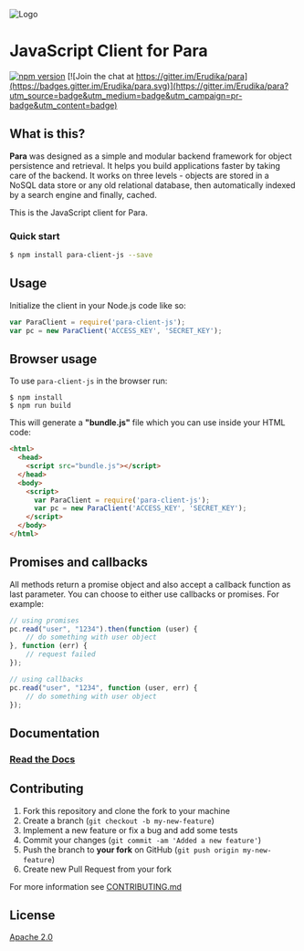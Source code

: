 ![Logo](https://s3-eu-west-1.amazonaws.com/org.paraio/para.png)

# JavaScript Client for Para

[![npm version](https://badge.fury.io/js/para-client-js.svg)](http://badge.fury.io/js/para-client-js)
[![Join the chat at https://gitter.im/Erudika/para](https://badges.gitter.im/Erudika/para.svg)](https://gitter.im/Erudika/para?utm_source=badge&utm_medium=badge&utm_campaign=pr-badge&utm_content=badge)

## What is this?

**Para** was designed as a simple and modular backend framework for object persistence and retrieval.
It helps you build applications faster by taking care of the backend. It works on three levels -
objects are stored in a NoSQL data store or any old relational database, then automatically indexed
by a search engine and finally, cached.

This is the JavaScript client for Para.

### Quick start

```sh
$ npm install para-client-js --save
```

## Usage

Initialize the client in your Node.js code like so:

```js
var ParaClient = require('para-client-js');
var pc = new ParaClient('ACCESS_KEY', 'SECRET_KEY');
```

## Browser usage

To use `para-client-js` in the browser run:

```
$ npm install
$ npm run build
```
This will generate a **"bundle.js"** file which you can use inside your HTML code:
```html
<html>
  <head>
    <script src="bundle.js"></script>
  </head>
  <body>
    <script>
      var ParaClient = require('para-client-js');
      var pc = new ParaClient('ACCESS_KEY', 'SECRET_KEY');
    </script>
  </body>
</html>
```

## Promises and callbacks

All methods return a promise object and also accept a callback function as last parameter.
You can choose to either use callbacks or promises. For example:

```js
// using promises
pc.read("user", "1234").then(function (user) {
	// do something with user object
}, function (err) {
	// request failed
});

// using callbacks
pc.read("user", "1234", function (user, err) {
	// do something with user object
});
```

## Documentation

### [Read the Docs](https://paraio.org/docs)

## Contributing

1. Fork this repository and clone the fork to your machine
2. Create a branch (`git checkout -b my-new-feature`)
3. Implement a new feature or fix a bug and add some tests
4. Commit your changes (`git commit -am 'Added a new feature'`)
5. Push the branch to **your fork** on GitHub (`git push origin my-new-feature`)
6. Create new Pull Request from your fork

For more information see [CONTRIBUTING.md](https://github.com/Erudika/para/blob/master/CONTRIBUTING.md)

## License
[Apache 2.0](LICENSE)

